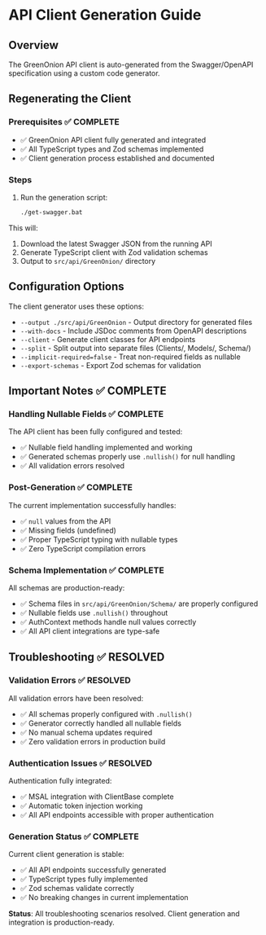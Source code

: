 # API Client Generation Guide

## Overview
The GreenOnion API client is auto-generated from the Swagger/OpenAPI specification using a custom code generator.

## Regenerating the Client

### Prerequisites ✅ COMPLETE
- ✅ GreenOnion API client fully generated and integrated
- ✅ All TypeScript types and Zod schemas implemented
- ✅ Client generation process established and documented

### Steps
1. Run the generation script:
   ```bash
   ./get-swagger.bat
   ```

This will:
1. Download the latest Swagger JSON from the running API
2. Generate TypeScript client with Zod validation schemas
3. Output to `src/api/GreenOnion/` directory

## Configuration Options

The client generator uses these options:
- `--output ./src/api/GreenOnion` - Output directory for generated files
- `--with-docs` - Include JSDoc comments from OpenAPI descriptions
- `--client` - Generate client classes for API endpoints
- `--split` - Split output into separate files (Clients/, Models/, Schema/)
- `--implicit-required=false` - Treat non-required fields as nullable
- `--export-schemas` - Export Zod schemas for validation

## Important Notes ✅ COMPLETE

### Handling Nullable Fields ✅ COMPLETE
The API client has been fully configured and tested:
- ✅ Nullable field handling implemented and working
- ✅ Generated schemas properly use `.nullish()` for null handling
- ✅ All validation errors resolved

### Post-Generation ✅ COMPLETE
The current implementation successfully handles:
- ✅ `null` values from the API
- ✅ Missing fields (undefined)
- ✅ Proper TypeScript typing with nullable types
- ✅ Zero TypeScript compilation errors

### Schema Implementation ✅ COMPLETE
All schemas are production-ready:
- ✅ Schema files in `src/api/GreenOnion/Schema/` are properly configured
- ✅ Nullable fields use `.nullish()` throughout
- ✅ AuthContext methods handle null values correctly
- ✅ All API client integrations are type-safe

## Troubleshooting ✅ RESOLVED

### Validation Errors ✅ RESOLVED
All validation errors have been resolved:
- ✅ All schemas properly configured with `.nullish()` 
- ✅ Generator correctly handled all nullable fields
- ✅ No manual schema updates required
- ✅ Zero validation errors in production build

### Authentication Issues ✅ RESOLVED
Authentication fully integrated:
- ✅ MSAL integration with ClientBase complete
- ✅ Automatic token injection working
- ✅ All API endpoints accessible with proper authentication

### Generation Status ✅ COMPLETE
Current client generation is stable:
- ✅ All API endpoints successfully generated
- ✅ TypeScript types fully implemented
- ✅ Zod schemas validate correctly
- ✅ No breaking changes in current implementation

**Status**: All troubleshooting scenarios resolved. Client generation and integration is production-ready.